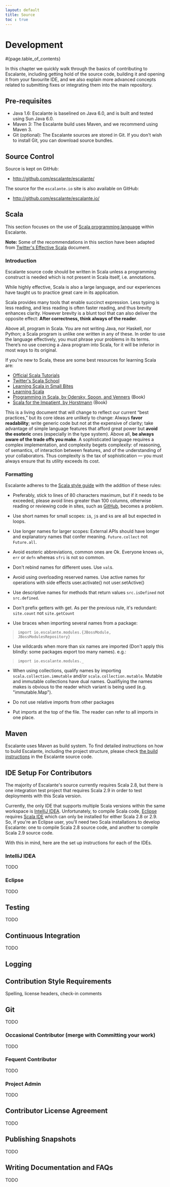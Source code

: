 ```yaml
---
layout: default
title: Source
toc : true
---
```


<div class="page-header">
<h1>Development</h1>
</div>

#{page.table_of_contents}

In this chapter we quickly walk through the basics of contributing to
Escalante, including getting hold of the source code, building it and
opening it from your favourite IDE, and we also explain more advanced
concepts related to submitting fixes or integrating them into the
main repository.

## Pre-requisites
* Java 1.6: Escalante is baselined on Java 6.0, and is built and tested using
Sun Java 6.0.
* Maven 3: The Escalante build uses Maven, and we recommend using Maven 3.
* Git (optional):	The Escalante sources are stored in Git. If you don't wish
to install Git, you can download source bundles.

## Source Control

Source is kept on GitHub:

* <http://github.com/escalante/escalante/>

The source for the `escalante.io` site is also available on GitHub:

* <http://github.com/escalante/escalante.io/>

## Scala

This section focuses on the use of
[Scala programming language](http://www.scala-lang.org/) within Escalante.

**Note:** Some of the recommendations in this section have been adapted from
[Twitter's Effective Scala](http://twitter.github.com/effectivescala) document.

### Introduction

Escalante source code should be written in Scala unless a programming
construct is needed which is not present in Scala itself, i.e. annotations.

While highly effective, Scala is also a large language, and our experiences
have taught us to practice great care in its application.

Scala provides many tools that enable succinct expression. Less typing is
less reading, and less reading is often faster reading, and thus brevity
enhances clarity. However brevity is a blunt tool that can also deliver
the opposite effect: **After correctness, think always of the reader**.

Above all, program in Scala. You are not writing Java, nor Haskell,
nor Python; a Scala program is unlike one written in any of these. In order
to use the language effectively, you must phrase your problems in its terms.
There’s no use coercing a Java program into Scala, for it will be inferior in
most ways to its original.

If you're new to Scala, these are some best resources for learning Scala are:

* [Official Scala Tutorials](http://docs.scala-lang.org/tutorials/)
* [Twitter's Scala School](http://twitter.github.com/scala_school/)
* [Learning Scala in Small Bites](http://matt.might.net/articles/learning-scala-in-small-bites/)
* [Learning Scala](http://www.scala-lang.org/node/1305)
* [Programming in Scala, by Odersky, Spoon, and Venners](http://www.artima.com/shop/programming_in_scala_2ed) (Book)
* [Scala for the Impatient, by Horstmann](http://horstmann.com/scala/) (Book)

This is a living document that will change to reflect our current
“best practices,” but its core ideas are unlikely to change:
Always **favor readability**; write generic code but not at the expensive of
clarity; take advantage of simple language features that afford great power
but **avoid the esoteric** ones (especially in the type system).
Above all, **be always aware of the trade offs you make**. A sophisticated
language requires a complex implementation, and complexity begets complexity:
of reasoning, of semantics, of interaction between features, and of the
understanding of your collaborators. Thus complexity is the tax of
sophistication — you must always ensure that its utility exceeds its cost.

### Formatting

Escalante adheres to the
[Scala style guide](http://docs.scala-lang.org/style/overview.html) with the
addition of these rules:

* Preferably, stick to lines of 80 characters maximum, but if it needs to be
exceeded, please avoid lines greater than 100 columns, otherwise reading or
reviewing code in sites, such as [GitHub](http://github.com), becomes a
problem.

* Use short names for small scopes: `i`s, `j`s and `k`s are all but expected
in loops.

* Use longer names for larger scopes: External APIs should have longer and
explanatory names that confer meaning. `Future.collect` not `Future.all`.

* Avoid esoteric abbreviations, common ones are Ok. Everyone knows `ok`,
`err` or `defn` whereas `sfri` is not so common.

* Don't rebind names for different uses. Use `val`s.

* Avoid using overloading reserved names. Use active names for operations
with side effects user.activate() not user.setActive()

* Use descriptive names for methods that return values `src.isDefined` not
`src.defined`.

* Don't prefix getters with get. As per the previous rule, it's redundant:
`site.count` not `site.getCount`

* Use braces when importing several names from a package:
> `import io.escalante.modules.{JBossModule, JBossModulesRepository}`

* Use wildcards when more than six names are imported (Don't apply this
blindly: some packages export too many names). e.g.:
> `import io.escalante.modules._`

* When using collections, qualify names by importing
`scala.collection.immutable` and/or `scala.collection.mutable`. Mutable and
immutable collections have dual names. Qualifiying the names makes is obvious
to the reader which variant is being used (e.g. "immutable.Map").

* Do not use relative imports from other packages

* Put imports at the top of the file. The reader can refer to all imports
in one place.

## Maven

Escalante uses Maven as build system. To find detailed instructions on how to
build Escalante, including the project structure, please check
[the build instructions](https://github.com/escalante/escalante/blob/master/README.md)
in the Escalante source code.

## IDE Setup For Contributors

The majority of Escalante's source currently requires Scala 2.8, but there is
one integration test project that requires Scala 2.9 in order to test
deployments with this Scala version.

Currently, the only IDE that supports multiple Scala versions within the same
workspace is [IntelliJ IDEA](http://www.jetbrains.com/idea/). Unfortunately,
to compile Scala code, [Eclipse](http://www.eclipse.org/)
requires [Scala IDE](http://scala-ide.org/) which can only be installed for
either Scala 2.8 or 2.9. So, if you're an Eclipse user, you'll need two
Scala installations to develop Escalante: one to compile Scala 2.8 source
code, and another to compile Scala 2.9 source code.

With this in mind, here are the set up instructions for each of the IDEs.

### IntelliJ IDEA

TODO

### Eclipse

TODO

## Testing

TODO

## Continuous Integration

TODO

## Logging

## Contribution Style Requirements

Spelling, license headers, check-in comments

## Git

TODO

### Occasional Contributor (merge with Committing your work)

TODO

### Fequent Contributor

TODO

### Project Admin

TODO

## Contributor License Agreement

TODO

## Publishing Snapshots

TODO

## Writing Documentation and FAQs

TODO
